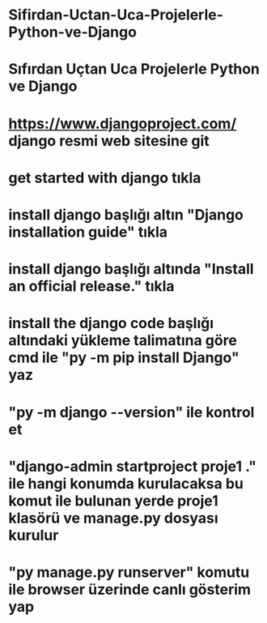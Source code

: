 # Sifirdan-Uctan-Uca-Projelerle-Python-ve-Django
# Sıfırdan Uçtan Uca Projelerle Python ve Django

# https://www.djangoproject.com/ django resmi web sitesine git
# get started with django tıkla
# install django başlığı  altın "Django installation guide" tıkla
# install django başlığı altında "Install an official release." tıkla
# install the django code başlığı altındaki yükleme talimatına göre cmd ile "py -m pip install Django" yaz
# "py -m django --version" ile kontrol et
# "django-admin startproject proje1 ." ile hangi konumda kurulacaksa bu komut ile bulunan yerde proje1 klasörü ve manage.py dosyası kurulur
# "py manage.py runserver" komutu ile browser üzerinde canlı gösterim yap
